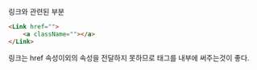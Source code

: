 링크와 관련된 부분

```html
<Link href="">
	<a className=""></a>
</Link>
```

링크는 href 속성이외의 속성을 전달하지 못하므로 <a>태그를 내부에 써주는것이 좋다.